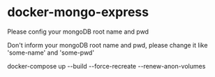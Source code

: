 # docker-mongo-express
Please config your mongoDB root name and pwd

Don't inform your mongoDB root name and pwd, please change it like 'some-name' and 'some-pwd'

docker-compose up --build --force-recreate --renew-anon-volumes
